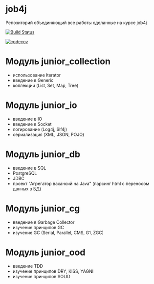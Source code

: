 # job4j
Репозиторий объединяющий все работы сделанные на курсе job4j

[![Build Status](https://www.travis-ci.com/DDobrovosky/job4j.svg?branch=master)](https://www.travis-ci.com/DDobrovosky/job4j)

[![codecov](https://codecov.io/gh/DDobrovosky/job4j/branch/master/graph/badge.svg?token=J00S19M9SK)](https://codecov.io/gh/DDobrovosky/job4j)
# Модуль junior_collection
- использование Iterator
- введение в Generic
- коллекции (List, Set, Map, Tree)
# Модуль junior_io
- введение в IO
- введение в Socket
- логирование (Log4j, Slf4j)
- сериализация (XML, JSON, POJO)
# Модуль junior_db
- введение в SQL
- PostgreSQL
- JDBC
- проект "Агрегатор вакансий на Java" (парсинг html c переносом данных в БД)
# Модуль junior_cg
- введение в Garbage Collector
- изучение принципов GC
- изучение GC (Serial, Parallel, CMS, G1, ZGC)
# Модуль junior_ood
- введение TDD
- изучение принципов DRY, KISS, YAGNI
- изучение принципов SOLID 
